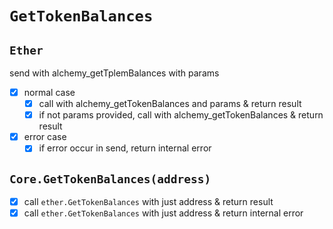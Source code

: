 # `GetTokenBalances`

## `Ether`

send with alchemy_getTplemBalances with params

- [x] normal case
  - [x] call with alchemy_getTokenBalances and params & return result
  - [x] if not params provided, call with alchemy_getTokenBalances & return result
- [x] error case
  - [x] if error occur in send, return internal error

## `Core.GetTokenBalances(address)`

- [x] call `ether.GetTokenBalances` with just address & return result
- [x] call `ether.GetTokenBalances` with just address & return internal error
